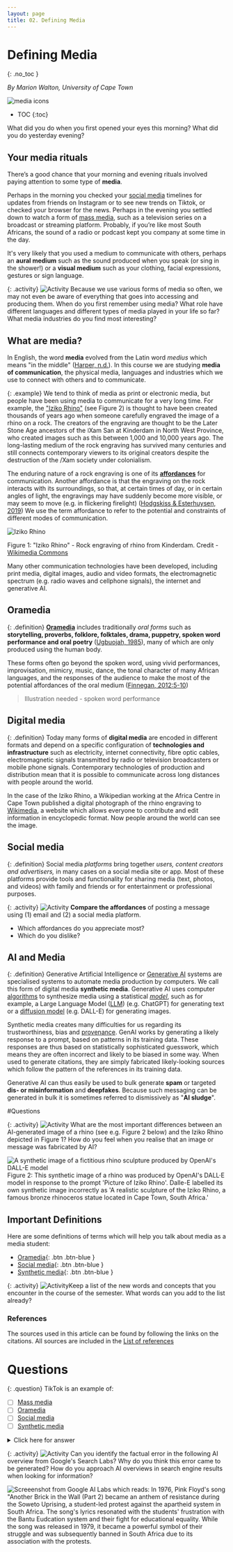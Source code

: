 ```yaml
---
layout: page
title: 02. Defining Media
---
```


# Defining Media
{: .no_toc }

*By Marion Walton, University of Cape Town*


![media icons](img/Groupmedia_icons.svg)

- TOC
{:toc}

What did you do when you first opened your eyes this morning? What did you do yesterday evening?  

## Your media rituals

There’s a good chance that your morning and evening rituals involved paying attention to some type of **media**. 

Perhaps in the morning you checked your [social media](definitions.html#social-media) timelines for updates from friends on Instagram or to see new trends
on Tiktok, or checked your browser for the news. Perhaps in the evening you settled down to watch a form of [mass media](definitions.html#mass-media), 
such as a television series on a broadcast or streaming platform. Probably, if you’re like most South Africans, the sound
of a radio or podcast kept you company at some time in the day. 

It's very likely that you used a medium to communicate with others, perhaps an **aural medium** such as  the sound produced when you speak 
(or sing in the shower\!) or a **visual medium** such as your clothing, facial expressions, gestures or sign language. 

{: .activity}
![Activity](img/pencilpencil.svg) Because we use various forms of media so often, we may not even be aware of everything that goes into accessing and producing them. When do you first remember using media? What role have different languages and different types of media played in your life so far?   What media industries do you find most interesting?

## What are media?

In English, the word **media** evolved from the Latin word *medius* which means "in the middle" (<a href="references.html#harper_nd">Harper, n.d.</a>). 
In this course we are studying **media of communication**, the physical media, languages and industries which we use to connect with others and to communicate.

{: .example}
We tend to think of media as print or electronic media, but people have been using media to communicate for a very long time.
For example, the <a href="https://commons.wikimedia.org/wiki/File:Iziko_Rhino.JPG">"Iziko Rhino"</a> (see Figure 2) is thought to have been created thousands of years ago when someone carefully engraved the image of a rhino
on a rock. The creators of the engraving are thought to be the Later Stone Age ancestors of the ǀXam San at Kinderdam in North West Province, who created images such as this between 1,000 and 10,000 years ago. 
The long-lasting medium of the rock engraving has survived many centuries and still connects contemporary viewers to its original creators despite the destruction of the /Xam society under colonialism. 

The enduring nature of a rock engraving is one of its [**affordances**](definitions.html#affordance) for communication. 
Another affordance is that the engraving on the rock interacts with its surroundings, so that, at certain times of day, or in certain angles of light,
the engravings may have suddenly become more visible, or may seem to move (e.g. in flickering firelight) ([Hodgskiss & Esterhuysen, 2019](references.html#hodgskiss_esterhuysen_2019))
We use the term affordance to refer to the potential and constraints of different modes of communication.

<img title="Rock engraving of Iziko Rhino from Kinderdam.Nkansah Rexford, CC BY-SA 3.0 &lt;https://creativecommons.org/licenses/by-sa/3.0&gt;, via Wikimedia Commons" 
     alt="Iziko Rhino" 
     src="https://upload.wikimedia.org/wikipedia/commons/thumb/7/75/Iziko_Rhino.JPG/512px-Iziko_Rhino.JPG?20140701092425"/>

Figure 1: "Iziko Rhino" - Rock engraving of rhino from Kinderdam. Credit - <a href="https://commons.wikimedia.org/wiki/File:Iziko_Rhino.JPG">Wikimedia Commons</a>

Many other communication technologies have been developed, including print media, digital images, audio and video formats,
the electromagnetic spectrum (e.g. radio waves and cellphone signals), the internet and generative AI. 

## Oramedia
{: .definition}
[**Oramedia**](https://media-and-society.glitch.me/ideas/definitions/#oramedia) includes traditionally *oral forms* such as **storytelling, proverbs, folklore, folktales, drama, puppetry, spoken word performance and oral poetry** (<a href="references.html#ugboajah_1985">Ugbuojah, 1985</a>), many of which are only produced using the human body. 

These forms often go beyond the spoken word, using vivid performances, improvisation, mimicry, music, dance, the tonal character of many African languages, and the responses of the audience to make the most of the potential affordances of the oral medium ([Finnegan, 2012:5-10](references.html#finnegan_2012))

>Illustration needed - spoken word performance

## Digital media
{: .definition}
Today many forms of **digital media** are encoded in different formats and depend on a specific configuration of 
**technologies and infrastructure** such as electricity, internet connectivity, fibre optic cables, electromagnetic signals transmitted by radio or television broadcasters  or mobile phone signals. Contemporary technologies of production and distribution mean that it is possible to communicate across long distances with people around the world. 

In the case of the Iziko Rhino, a Wikipedian working at the Africa Centre in Cape Town published a digital photograph of the rhino engraving to [Wikimedia](https://commons.wikimedia.org/wiki/File:Iziko_Rhino.JPG), a website which allows everyone to contribute and edit
information in encyclopedic format. Now people around the world can see the image.

## Social media
{: .definition}
Social media *platforms* bring together *users, content creators and advertisers,* in many cases on a social media
site or app. Most of these platforms provide tools and functionality for sharing media (text, photos, and videos) with family and friends or for entertainment or professional purposes.

{: .activity}
![Activity](img/pencilpencil.svg) **Compare the affordances** of posting a message using (1) email and (2) a social media platform. 
- Which affordances do you appreciate most? 
- Which do you dislike?

## AI and Media
{: .definition}
Generative Artificial Intelligence or [Generative AI](definitions.html#generative-ai) systems are specialised systems to automate media production by computers.
We call this form of digital media **synthetic media**. Generative AI uses computer [algorithms](definitions.html#algorithms) to synthesize media using a statistical [*model*](definitions.html#model), such as for example, a Large Language Model ([LLM](definitions.html#llm)) (e.g. ChatGPT) for generating text or a
[diffusion model](definitions.html#diffusion-model) (e.g. DALL-E) for generating images.

Synthetic media creates many difficulties for us regarding its trustworthiness, bias and [provenance](definitions.html#provenance). GenAI works by generating a likely response to a prompt, based on patterns in its training data. These responses are thus based on statistically sophisticated guesswork, which means they are often incorrect and likely to be biased in some way.  When used to generate citations, they are simply fabricated likely-looking sources which follow the pattern of the references in its training data.

Generative AI can thus easily be used to bulk generate **spam** or targeted **dis- or misinformation** and **deepfakes**. Because such messaging can be generated in bulk it is sometimes referred to dismissively as "**AI sludge**". 

#Questions

{: .activity}
![Activity](img/pencilpencil.svg) What are the most important differences between an AI-generated image of a rhino (see e.g. Figure 2 below) and the Iziko Rhino depicted in Figure 1? How do you feel when you realise that an image or message was fabricated by AI?

![A synthetic image of a fictitious rhino sculpture produced by OpenAI's DALL-E model](img/DALL-E_iziko_rhino.png)
Figure 2: This synthetic image of a rhino was produced by OpenAI's DALL·E model in response to the prompt 'Picture of Iziko Rhino'. 
 Dalle-E labelled its own synthetic image incorrectly as 'A realistic sculpture of the Iziko Rhino, a famous bronze rhinoceros statue located in Cape Town, South Africa.'


## Important Definitions

Here are some definitions of terms which will help you talk about media as a media student:

- [Oramedia](definitions.html#oramedia){: .btn .btn-blue }
- [Social media](definitions.html#social-media){: .btn .btn-blue }
- [Synthetic media](definitions.html#synthetic-media){: .btn .btn-blue }

{: .activity}
![Activity](img/pencilpencil.svg)Keep a list of the new words and concepts that you encounter in the course of the semester. What words can you add to the list already?

### References
The sources used in this article can be found by following the links on the citations. All sources are included in the [List of references](references.html)

# Questions
{: .question}
TikTok is an example of:
- [ ] [Mass media](definitions.html#mass-media)
- [ ] [Oramedia](definitions.html#oramedia)
- [ ] [Social media](definitions.html#social-media)
- [ ] [Synthetic media](definitions.html#synthetic-media)

<details markdown="block">
<summary>Click here for answer</summary>
    
- [ ] [Mass media](definitions.html#mass-media)
- [ ] [Oramedia](definitions.html#oramedia)
- [x] [Social media](definitions.html#social-media)
- [ ] [Synthetic media](definitions.html#synthetic-media)
      
</details>

 {: .activity}
![Activity](img/pencilpencil.svg) Can you identify the factual error in the following AI overview from Google's Search Labs? Why do you think this error came to be generated? How do you approach AI overviews in search engine results when looking for information?

![Screeenshot from Google AI Labs which reads: In 1976, Pink Floyd's song "Another Brick in the Wall (Part 2) became an anthem of resistance during the Soweto Uprising, a student-led protest against the apartheid system in South Africa. The song's lyrics resonated with the students' frustration with the Bantu Eudcation system and their fight for educational equality. While the song was released in 1979, it became a powerful symbol of their struggle and was subsequently banned in South Africa due to its association with the protests.](img/google_ai_labs.png)
